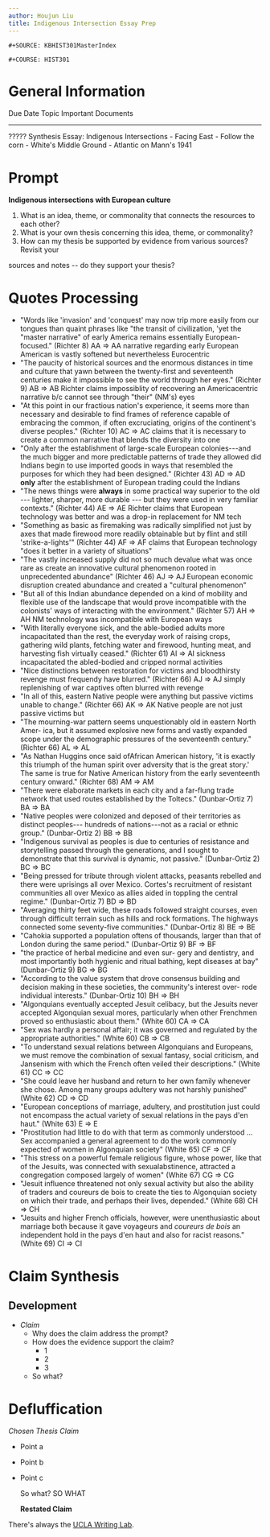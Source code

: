 ```yaml
---
author: Houjun Liu
title: Indigenous Intersection Essay Prep
---
```


```{=org}
#+SOURCE: KBHIST301MasterIndex
```
```{=org}
#+COURSE: HIST301
```
# General Information

  Due Date   Topic                                       Important Documents
  ---------- ------------------------------------------- -----------------------------
  ?????      Synthesis Essay: Indigenous Intersections   \- Facing East
                                                         \- Follow the corn
                                                         \- White\'s Middle Ground
                                                         \- Atlantic on Mann\'s 1941

# Prompt

**Indigenous intersections with European culture**

1.  What is an idea, theme, or commonality that connects the resources
    to each other?
2.  What is your own thesis concerning this idea, theme, or commonality?
3.  How can my thesis be supported by evidence from various sources?
    Revisit your

sources and notes -- do they support your thesis?

# Quotes Processing

-   \"Words like \'invasion\' and \'conquest\' may now trip more easily
    from our tongues than quaint phrases like \"the transit of
    civilization, \'yet the "master narrative" of early America remains
    essentially European-focused.\" (Richter 8) AA => AA narrative
    regarding early European American is vastly softened but
    nevertheless Eurocentric
-   \"The paucity of historical sources and the enormous distances in
    time and culture that yawn between the twenty-first and seventeenth
    centuries make it impossible to see the world through her eyes.\"
    (Richter 9) AB => AB Richter claims impossiblity of recovering an
    Americacentric narrative b/c cannot see through \"their\" (NM\'s)
    eyes
-   \"At this point in our fractious nation's experience, it seems more
    than necessary and desirable to find frames of reference capable of
    embracing the common, if often excruciating, origins of the
    continent\'s diverse peoples.\" (Richter 10) AC => AC claims that it
    is necessary to create a common narrative that blends the diversity
    into one
-   \"Only after the establishment of large-scale European
    colonies---and the much bigger and more predictable patterns of
    trade they allowed did Indians begin to use imported goods in ways
    that resembled the purposes for which they had been designed.\"
    (Richter 43) AD => AD **only** after the establishment of European
    trading could the Indians
-   \"The news things were ****always**** in some practical way superior
    to the old --- lighter, sharper, more durable --- but they were used
    in very familiar contexts.\" (Richter 44) AE => AE Richter claims
    that European technology was better and was a drop-in replacement
    for NM tech
-   \"Something as basic as firemaking was radically simplified not just
    by axes that made firewood more readily obtainable but by flint and
    still \'strike-a-lights\'\" (Richter 44) AF => AF claims that
    European technology \"does it better in a variety of situations\"
-   \"The vastly increased supply did not so much devalue what was once
    rare as create an innovative cultural phenomenon rooted in
    unprecedented abundance\" (Richter 46) AJ => AJ European economic
    disruption created abundance and created a \"cultural phenomenon\"
-   \"But all of this Indian abundance depended on a kind of mobility
    and flexible use of the landscape that would prove incompatible with
    the colonists' ways of interacting with the environment.\"
    (Richter 57) AH => AH NM technology was incompatible with European
    ways
-   \"With literally everyone sick, and the able-bodied adults more
    incapacitated than the rest, the everyday work of raising crops,
    gathering wild plants, fetching water and firewood, hunting meat,
    and harvesting fish virtually ceased.\" (Richter 61) AI => AI
    sickness incapacitated the abled-bodied and cripped normal
    activities
-   \"Nice distinctions between restoration for victims and bloodthirsty
    revenge must frequendy have blurred.\" (Richter 66) AJ => AJ simply
    replenishing of war captives often blurred with revenge
-   \"In all of this, eastern Native people were anything but passive
    victims unable to change.\" (Richter 66) AK => AK Native people are
    not just passive victims but
-   \"The mourning-war pattern seems unquestionably old in eastern North
    Amer- ica, but it assumed explosive new forms and vastly expanded
    scope under the demographic pressures of the seventeenth century.\"
    (Richter 66) AL => AL
-   \"As Nathan Huggins once said ofAfrican American history, \'it is
    exactly this triumph of the human spirit over adversity that is the
    great story.\' The same is true for Native American history from the
    early seventeenth century onward.\" (Richter 68) AM => AM
-   \"There were elaborate markets in each city and a far-flung trade
    network that used routes established by the Toltecs.\"
    (Dunbar-Ortiz 7) BA => BA
-   \"Native peoples were colonized and deposed of their territories as
    distinct peoples--- hundreds of nations---not as a racial or ethnic
    group.\" (Dunbar-Ortiz 2) BB => BB
-   \"Indigenous survival as peoples is due to centuries of resistance
    and storytelling passed through the generations, and I sought to
    demonstrate that this survival is dynamic, not passive.\"
    (Dunbar-Ortiz 2) BC => BC
-   \"Being pressed for tribute through violent attacks, peasants
    rebelled and there were uprisings all over Mexico. Cortes's
    recruitment of resistant communities all over Mexico as allies aided
    in toppling the central regime.\" (Dunbar-Ortiz 7) BD => BD
-   \"Averaging thirty feet wide, these roads followed straight courses,
    even through difficult terrain such as hills and rock formations.
    The highways connected some seventy-five communities.\"
    (Dunbar-Ortiz 8) BE => BE
-   \"Cahokia supported a population oftens of thousands, larger than
    that of London during the same period.\" (Dunbar-Ortiz 9) BF => BF
-   \"the practice of herbal medicine and even sur- gery and dentistry,
    and most importantly both hygienic and ritual bathing, kept diseases
    at bay\" (Dunbar-Ortiz 9) BG => BG
-   \"According to the value system that drove consensus building and
    decision making in these societies, the community's interest over-
    rode individual interests.\" (Dunbar-Ortiz 10) BH => BH
-   \"Algonquians eventually accepted Jesuit celibacy, but the Jesuits
    never accepted Algonquian sexual mores, particularly when other
    Frenchmen proved so enthusiastic about them.\" (White 60) CA => CA
-   \"Sex was hardly a personal affair; it was governed and regulated by
    the appropriate authorities.\" (White 60) CB => CB
-   \"To understand sexual relations between Algonquians and Europeans,
    we must remove the combination of sexual fantasy, social criticism,
    and Jansenism with which the French often veiled their
    descriptions.\" (White 61) CC => CC
-   \"She could leave her husband and return to her own family whenever
    she chose. Among many groups adultery was not harshly punished\"
    (White 62) CD => CD
-   \"European conceptions of marriage, adultery, and prostitution just
    could not encompass the actual variety of sexual relations in the
    pays d\'en haut.\" (White 63) E => E
-   \"Prostitution had little to do with that term as commonly
    understood ... Sex accompanied a general agreement to do the work
    commonly expected of women in Algonquian society\" (White 65) CF =>
    CF
-   \"This stress on a powerful female religious figure, whose power,
    like that of the Jesuits, was connected with sexualabstinence,
    attracted a congregation composed largely of women\" (White 67) CG
    => CG
-   \"Jesuit influence threatened not only sexual activity but also the
    ability of traders and coureurs de bois to create the ties to
    Algonquian society on which their trade, and perhaps their lives,
    depended.\" (White 68) CH => CH
-   \"Jesuits and higher French officials, however, were unenthusiastic
    about marriage both because it gave voyageurs and *coureurs de bois*
    an independent hold in the pays d'en haut and also for racist
    reasons.\" (White 69) CI => CI

# Claim Synthesis

## Development

-   *Claim*
    -   Why does the claim address the prompt?
    -   How does the evidence support the claim?
        -   1
        -   2
        -   3
    -   So what?

# Defluffication

*Chosen Thesis Claim*

-   Point a

-   Point b

-   Point c

    So what? SO WHAT

    **Restated Claim**

There\'s always the [UCLA Writing
Lab](https://wp.ucla.edu/wp-content/uploads/2016/01/UWC_handouts_What-How-So-What-Thesis-revised-5-4-15-RZ.pdf).

